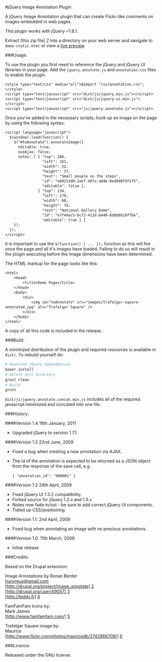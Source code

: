 #jQuery Image Annotation Plugin

A jQuery Image Annotation plugin that can create Flickr-like comments on images embedded in web pages.

This plugin works with jQuery ~1.8.1.

Extract [this zip file] [7] into a directory on your web server and navigate to `demo-static.html` or view a [live preview][1].

###Usage:

To use the plugin you first need to reference the jQuery and jQuery UI libraries in your page. Add 
the `jquery.annotate.js` and `annotation.css` files to enable the plugin.

	<style type="text/css" media="all">@import "css/annotation.css";</style>
	<script type="text/javascript" src="dist/js/jquery.min.js"></script>
	<script type="text/javascript" src="dist/js/jquery-ui.min.js"></script>
	<script type="text/javascript" src="js/jquery.annotate.js"></script>

Once you've added in the necessary scripts, hook up an image on the page by using the following syntax:

	<script language="javascript">
	  $(window).load(function() {
	    $("#toAnnotate").annotateImage({
	      editable: true,
	      useAjax: false,
	      notes: [ { "top": 286, 
	                 "left": 161, 
	                 "width": 52, 
	                 "height": 37, 
	                 "text": "Small people on the steps", 
	                 "id": "e69213d0-2eef-40fa-a04b-0ed998f9f1f5", 
	                 "editable": false },
	               { "top": 134, 
	                 "left": 179, 
	                 "width": 68, 
	                 "height": 74, 
	                 "text": "National Gallery Dome", 
	                 "id": "e7f44ac5-bcf2-412d-b440-6dbb8b19ffbe", 
	                 "editable": true } ]   
	    });
	  });
	</script>

It is important to use the `$(function() { ... });`  function as this will fire once the page and 
all it's images have loaded. Failing to do so will result in the plugin executing before the image 
dimensions have been determined.

The HTML markup for the page looks like this:

	<html>
	  	<head>
	    	<title>Demo Page</title>
	  	</head>
	  	<body>
	    	<div>
	      		<img id="toAnnotate" src="images/trafalgar-square-annotated.jpg" alt="Trafalgar Square" />
	    	</div>
	  	</body>
	</html>

A copy of all this code is included in the release.

###Build:

A minimized distribution of the plugin and required resources is available in ```dist/```. 
To rebuild yourself do:

```sh
# Download jQuery dependencies
bower install
# Delete dist directory
grunt clean
# Build
grunt
```

```dist/js/jquery.annotate.concat.min.js``` includes all of the required javascript 
minimized and concated into one file.

###History:

####Version 1.4 19th January, 2011
* Upgraded jQuery to version 1.7.1


####Version 1.3 22nd June, 2009
* Fixed a bug when creating a new annotation via AJAX.
* The Id of the annotation is expected to be returned as a JSON object from the response of the save call, e.g.

    `{ "annotation_id": "000001" }`


####Version 1.2 24th April, 2009
* Fixed jQuery UI 1.3.2 compatibility.
* Forked source for jQuery 1.2.x and 1.3.x
* Notes now fade in/out - be sure to add correct jQuery UI components.
* Tidied up CSS/positioning.


####Version 1.1: 2nd April, 2009
* Fixed bug when annotating an image with no previous annotations.


####Version 1.0: 11th March, 2009
* Initial release


###Credits:

Based on the Drupal extension:

Image Annotations by Ronan Berder  
hunvreus@gmail.com  
[http://drupal.org/project/image_annotate] [2]  
[http://drupal.org/user/49057] [3]  
[http://teddy.fr] [4]  


FamFamFam Icons by:  
Mark James  
[http://www.famfamfam.com/] [5]  
                                  

Trafalgar Square image by:  
Maurice  
[http://www.flickr.com/photos/mauricedb/2742966709/] [6]  

###Licence:

Released under the GNU license.

  [1]: http://flipbit.co.uk/jquery-image-annotation.html             "jQuery Image Annotation Plugin"
  [2]: http://drupal.org/project/image_annotate
  [3]: http://drupal.org/user/49057
  [4]: http://teddy.fr
  [5]: http://www.famfamfam.com/
  [6]: http://www.flickr.com/photos/mauricedb/2742966709/
  [7]: https://github.com/flipbit/jquery-image-annotate/zipball/master